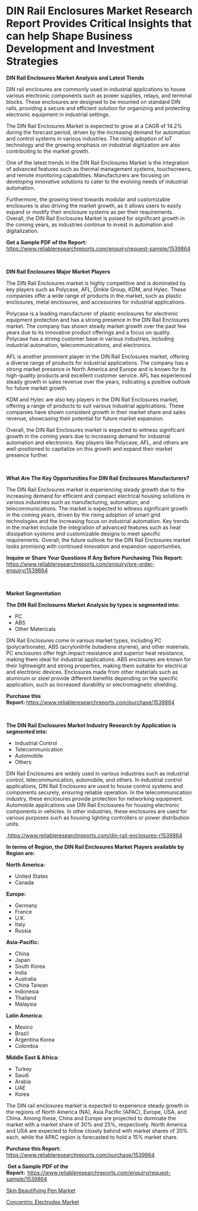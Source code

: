 <p><h1>DIN Rail Enclosures Market Research Report Provides Critical Insights that can help Shape Business Development and Investment Strategies</h1></p><p><strong>DIN Rail Enclosures Market Analysis and Latest Trends</strong></p>
<p><p>DIN rail enclosures are commonly used in industrial applications to house various electronic components such as power supplies, relays, and terminal blocks. These enclosures are designed to be mounted on standard DIN rails, providing a secure and efficient solution for organizing and protecting electronic equipment in industrial settings.</p><p>The DIN Rail Enclosures Market is expected to grow at a CAGR of 14.2% during the forecast period, driven by the increasing demand for automation and control systems in various industries. The rising adoption of IoT technology and the growing emphasis on industrial digitization are also contributing to the market growth.</p><p>One of the latest trends in the DIN Rail Enclosures Market is the integration of advanced features such as thermal management systems, touchscreens, and remote monitoring capabilities. Manufacturers are focusing on developing innovative solutions to cater to the evolving needs of industrial automation.</p><p>Furthermore, the growing trend towards modular and customizable enclosures is also driving the market growth, as it allows users to easily expand or modify their enclosure systems as per their requirements. Overall, the DIN Rail Enclosures Market is poised for significant growth in the coming years, as industries continue to invest in automation and digitalization.</p></p>
<p><strong>Get a Sample PDF of the Report:&nbsp;</strong> <a href="https://www.reliableresearchreports.com/enquiry/request-sample/1539864">https://www.reliableresearchreports.com/enquiry/request-sample/1539864</a></p>
<p>&nbsp;</p>
<p><strong>DIN Rail Enclosures Major Market Players</strong></p>
<p><p>The DIN Rail Enclosures market is highly competitive and is dominated by key players such as Polycase, AFL, Dinkle Group, KDM, and Hylec. These companies offer a wide range of products in the market, such as plastic enclosures, metal enclosures, and accessories for industrial applications.</p><p>Polycase is a leading manufacturer of plastic enclosures for electronic equipment protection and has a strong presence in the DIN Rail Enclosures market. The company has shown steady market growth over the past few years due to its innovative product offerings and a focus on quality. Polycase has a strong customer base in various industries, including industrial automation, telecommunications, and electronics.</p><p>AFL is another prominent player in the DIN Rail Enclosures market, offering a diverse range of products for industrial applications. The company has a strong market presence in North America and Europe and is known for its high-quality products and excellent customer service. AFL has experienced steady growth in sales revenue over the years, indicating a positive outlook for future market growth.</p><p>KDM and Hylec are also key players in the DIN Rail Enclosures market, offering a range of products to suit various industrial applications. These companies have shown consistent growth in their market share and sales revenue, showcasing their potential for future market expansion.</p><p>Overall, the DIN Rail Enclosures market is expected to witness significant growth in the coming years due to increasing demand for industrial automation and electronics. Key players like Polycase, AFL, and others are well-positioned to capitalize on this growth and expand their market presence further.</p></p>
<p>&nbsp;</p>
<p><strong>What Are The Key Opportunities For DIN Rail Enclosures Manufacturers?</strong></p>
<p><p>The DIN Rail Enclosures market is experiencing steady growth due to the increasing demand for efficient and compact electrical housing solutions in various industries such as manufacturing, automation, and telecommunications. The market is expected to witness significant growth in the coming years, driven by the rising adoption of smart grid technologies and the increasing focus on industrial automation. Key trends in the market include the integration of advanced features such as heat dissipation systems and customizable designs to meet specific requirements. Overall, the future outlook for the DIN Rail Enclosures market looks promising with continued innovation and expansion opportunities.</p></p>
<p><strong>Inquire or Share Your Questions If Any Before Purchasing This Report:</strong> <a href="https://www.reliableresearchreports.com/enquiry/pre-order-enquiry/1539864">https://www.reliableresearchreports.com/enquiry/pre-order-enquiry/1539864</a></p>
<p>&nbsp;</p>
<p><strong>Market Segmentation</strong></p>
<p><strong>The DIN Rail Enclosures Market Analysis by types is segmented into:</strong></p>
<p><ul><li>PC</li><li>ABS</li><li>Other Matericals</li></ul></p>
<p><p>DIN Rail Enclosures come in various market types, including PC (polycarbonate), ABS (acrylonitrile butadiene styrene), and other materials. PC enclosures offer high impact resistance and superior heat resistance, making them ideal for industrial applications. ABS enclosures are known for their lightweight and strong properties, making them suitable for electrical and electronic devices. Enclosures made from other materials such as aluminum or steel provide different benefits depending on the specific application, such as increased durability or electromagnetic shielding.</p></p>
<p><strong>Purchase this Report:&nbsp;</strong><a href="https://www.reliableresearchreports.com/purchase/1539864">https://www.reliableresearchreports.com/purchase/1539864</a></p>
<p>&nbsp;</p>
<p><strong>The DIN Rail Enclosures Market Industry Research by Application is segmented into:</strong></p>
<p><ul><li>Industrial Control</li><li>Telecommunication</li><li>Automobile</li><li>Others</li></ul></p>
<p><p>DIN Rail Enclosures are widely used in various industries such as industrial control, telecommunication, automobile, and others. In industrial control applications, DIN Rail Enclosures are used to house control systems and components securely, ensuring reliable operation. In the telecommunication industry, these enclosures provide protection for networking equipment. Automobile applications use DIN Rail Enclosures for housing electronic components in vehicles. In other industries, these enclosures are used for various purposes such as housing lighting controllers or power distribution units.</p></p>
<p><a href="https://www.reliableresearchreports.com/din-rail-enclosures-r1539864">&nbsp;https://www.reliableresearchreports.com/din-rail-enclosures-r1539864</a></p>
<p><strong>In terms of Region, the DIN Rail Enclosures Market Players available by Region are:</strong></p>
<p>
    <p> <strong> North America: </strong>
        <ul>
            <li>United States</li>
            <li>Canada</li>
        </ul>
        </p> 
    <p> <strong> Europe: </strong>
        <ul>
            <li>Germany</li>
            <li>France</li>
            <li>U.K.</li>
            <li>Italy</li>
            <li>Russia</li>
        </ul>
        </p> 
    <p> <strong> Asia-Pacific: </strong>
        <ul>
            <li>China</li>
            <li>Japan</li>
            <li>South Korea</li>
            <li>India</li>
            <li>Australia</li>
            <li>China Taiwan</li>
            <li>Indonesia</li>
            <li>Thailand</li>
            <li>Malaysia</li>
        </ul>
        </p> 
    <p> <strong> Latin America: </strong>
        <ul>
            <li>Mexico</li>
            <li>Brazil</li>
            <li>Argentina Korea</li>
            <li>Colombia</li>
        </ul>
        </p> 
    <p> <strong> Middle East & Africa: </strong>
        <ul>
            <li>Turkey</li>
            <li>Saudi</li>
            <li>Arabia</li>
            <li>UAE</li>
            <li>Korea</li>
        </ul>
    </p>
    </p>
<p><p>The DIN rail enclosures market is expected to experience steady growth in the regions of North America (NA), Asia Pacific (APAC), Europe, USA, and China. Among these, China and Europe are projected to dominate the market with a market share of 30% and 25%, respectively. North America and USA are expected to follow closely behind with market shares of 20% each, while the APAC region is forecasted to hold a 15% market share.</p></p>
<p><strong>Purchase this Report: </strong><a href="https://www.reliableresearchreports.com/purchase/1539864">https://www.reliableresearchreports.com/purchase/1539864</a></p>
<p>&nbsp;<strong>Get a Sample PDF of the Report:&nbsp;&nbsp;</strong><a href="https://www.reliableresearchreports.com/enquiry/request-sample/1539864">https://www.reliableresearchreports.com/enquiry/request-sample/1539864</a></p>
<p><strong></strong></p>
<p><p><a href="https://frill-swim-3cd.notion.site/Skin-Beautifying-Pen-Market-The-Key-To-Successful-Business-Strategy-Forecast-Till-2031-160c98c18b6e49b5a4c652585546435d">Skin Beautifying Pen Market</a></p><p><a href="https://gentle-editor-9db.notion.site/Analyzing-Concentric-Electrodes-Market-Global-Industry-Perspective-and-Forecast-2024-to-2031-3acb38572e8d4f639ce3891f078b8976">Concentric Electrodes Market</a></p></p>